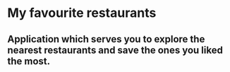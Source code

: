 # My favourite restaurants 
## Application which serves you to explore the nearest restaurants and save the ones you liked the most. 

